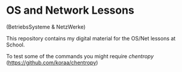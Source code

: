 OS and Network Lessons
======================

(BetriebsSysteme & NetzWerke)

This repository contains my digital material for the OS/Net lessons at School.

To test some of the commands you might require *chentropy* (https://github.com/koraa/chentropy)
